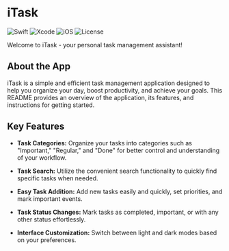 # iTask

![Swift](https://img.shields.io/badge/Swift-5.0-orange.svg)
![Xcode](https://img.shields.io/badge/Xcode-14.0-red.svg)
![iOS](https://img.shields.io/badge/iOS-16.0-green.svg)
![License](https://img.shields.io/badge/license-MIT-blue.svg)

Welcome to iTask - your personal task management assistant!

## About the App

iTask is a simple and efficient task management application designed to help you organize your day, boost productivity, and achieve your goals. This README provides an overview of the application, its features, and instructions for getting started.

## Key Features

- **Task Categories:** Organize your tasks into categories such as "Important," "Regular," and "Done" for better control and understanding of your workflow.
  
- **Task Search:** Utilize the convenient search functionality to quickly find specific tasks when needed.
  
- **Easy Task Addition:** Add new tasks easily and quickly, set priorities, and mark important events.
  
- **Task Status Changes:** Mark tasks as completed, important, or with any other status effortlessly.
  
- **Interface Customization:** Switch between light and dark modes based on your preferences.
